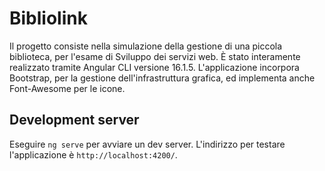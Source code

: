 # Bibliolink
Il progetto consiste nella simulazione della gestione di una piccola biblioteca, per l'esame di Sviluppo dei servizi web. È stato interamente realizzato tramite Angular CLI versione 16.1.5. L'applicazione incorpora Bootstrap, per la gestione dell'infrastruttura grafica, ed implementa anche Font-Awesome per le icone.

## Development server

Eseguire `ng serve` per avviare un dev server. L'indirizzo per testare l'applicazione è `http://localhost:4200/`. 
